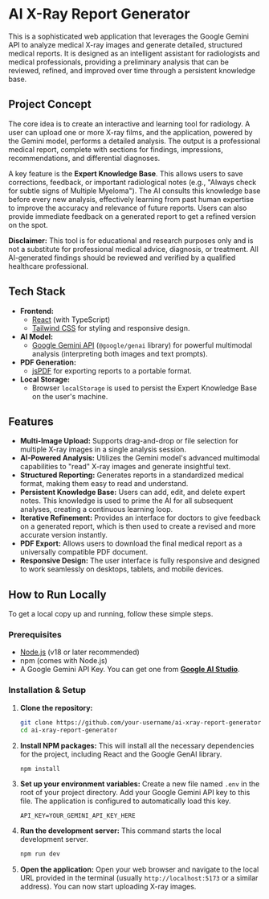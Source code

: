 # AI X-Ray Report Generator

This is a sophisticated web application that leverages the Google Gemini API to analyze medical X-ray images and generate detailed, structured medical reports. It is designed as an intelligent assistant for radiologists and medical professionals, providing a preliminary analysis that can be reviewed, refined, and improved over time through a persistent knowledge base.

## Project Concept

The core idea is to create an interactive and learning tool for radiology. A user can upload one or more X-ray films, and the application, powered by the Gemini model, performs a detailed analysis. The output is a professional medical report, complete with sections for findings, impressions, recommendations, and differential diagnoses.

A key feature is the **Expert Knowledge Base**. This allows users to save corrections, feedback, or important radiological notes (e.g., "Always check for subtle signs of Multiple Myeloma"). The AI consults this knowledge base before every new analysis, effectively learning from past human expertise to improve the accuracy and relevance of future reports. Users can also provide immediate feedback on a generated report to get a refined version on the spot.

**Disclaimer:** This tool is for educational and research purposes only and is not a substitute for professional medical advice, diagnosis, or treatment. All AI-generated findings should be reviewed and verified by a qualified healthcare professional.

## Tech Stack

-   **Frontend:**
    -   [React](https://reactjs.org/) (with TypeScript)
    -   [Tailwind CSS](https://tailwindcss.com/) for styling and responsive design.
-   **AI Model:**
    -   [Google Gemini API](https://ai.google.dev/gemini-api) (`@google/genai` library) for powerful multimodal analysis (interpreting both images and text prompts).
-   **PDF Generation:**
    -   [jsPDF](https://github.com/parallax/jsPDF) for exporting reports to a portable format.
-   **Local Storage:**
    -   Browser `localStorage` is used to persist the Expert Knowledge Base on the user's machine.

## Features

-   **Multi-Image Upload:** Supports drag-and-drop or file selection for multiple X-ray images in a single analysis session.
-   **AI-Powered Analysis:** Utilizes the Gemini model's advanced multimodal capabilities to "read" X-ray images and generate insightful text.
-   **Structured Reporting:** Generates reports in a standardized medical format, making them easy to read and understand.
-   **Persistent Knowledge Base:** Users can add, edit, and delete expert notes. This knowledge is used to prime the AI for all subsequent analyses, creating a continuous learning loop.
-   **Iterative Refinement:** Provides an interface for doctors to give feedback on a generated report, which is then used to create a revised and more accurate version instantly.
-   **PDF Export:** Allows users to download the final medical report as a universally compatible PDF document.
-   **Responsive Design:** The user interface is fully responsive and designed to work seamlessly on desktops, tablets, and mobile devices.

## How to Run Locally

To get a local copy up and running, follow these simple steps.

### Prerequisites

-   [Node.js](https://nodejs.org/) (v18 or later recommended)
-   npm (comes with Node.js)
-   A Google Gemini API Key. You can get one from **[Google AI Studio](https://aistudio.google.com/app/apikey)**.

### Installation & Setup

1.  **Clone the repository:**
    ```sh
    git clone https://github.com/your-username/ai-xray-report-generator.git
    cd ai-xray-report-generator
    ```

2.  **Install NPM packages:**
    This will install all the necessary dependencies for the project, including React and the Google GenAI library.
    ```sh
    npm install
    ```

3.  **Set up your environment variables:**
    Create a new file named `.env` in the root of your project directory. Add your Google Gemini API key to this file. The application is configured to automatically load this key.
    ```
    API_KEY=YOUR_GEMINI_API_KEY_HERE
    ```

4.  **Run the development server:**
    This command starts the local development server.
    ```sh
    npm run dev
    ```

5.  **Open the application:**
    Open your web browser and navigate to the local URL provided in the terminal (usually `http://localhost:5173` or a similar address). You can now start uploading X-ray images.
